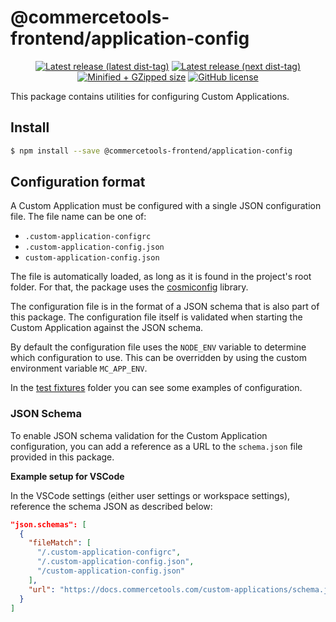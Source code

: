 # @commercetools-frontend/application-config

<p align="center">
  <a href="https://www.npmjs.com/package/@commercetools-frontend/application-config"><img src="https://badgen.net/npm/v/@commercetools-frontend/application-config" alt="Latest release (latest dist-tag)" /></a> <a href="https://www.npmjs.com/package/@commercetools-frontend/application-config"><img src="https://badgen.net/npm/v/@commercetools-frontend/application-config/next" alt="Latest release (next dist-tag)" /></a> <a href="https://bundlephobia.com/result?p=@commercetools-frontend/application-config"><img src="https://badgen.net/bundlephobia/minzip/@commercetools-frontend/application-config" alt="Minified + GZipped size" /></a> <a href="https://github.com/commercetools/merchant-center-application-kit/blob/master/LICENSE"><img src="https://badgen.net/github/license/commercetools/merchant-center-application-kit" alt="GitHub license" /></a>
</p>

This package contains utilities for configuring Custom Applications.

## Install

```bash
$ npm install --save @commercetools-frontend/application-config
```

## Configuration format

A Custom Application must be configured with a single JSON configuration file. The file name can be one of:

- `.custom-application-configrc`
- `.custom-application-config.json`
- `custom-application-config.json`

The file is automatically loaded, as long as it is found in the project's root folder. For that, the package uses the [cosmiconfig](https://www.npmjs.com/package/cosmiconfig) library.

The configuration file is in the format of a JSON schema that is also part of this package. The configuration file itself is validated when starting the Custom Application against the JSON schema.

By default the configuration file uses the `NODE_ENV` variable to determine which configuration to use. This can be overridden by using the custom environment variable `MC_APP_ENV`.

In the [test fixtures](./test/fixtures) folder you can see some examples of configuration.

### JSON Schema

To enable JSON schema validation for the Custom Application configuration, you can add a reference as a URL to the `schema.json` file provided in this package.

**Example setup for VSCode**

In the VSCode settings (either user settings or workspace settings), reference the schema JSON as described below:

```json
"json.schemas": [
  {
    "fileMatch": [
      "/.custom-application-configrc",
      "/.custom-application-config.json",
      "/custom-application-config.json"
    ],
    "url": "https://docs.commercetools.com/custom-applications/schema.json"
  }
]
```

